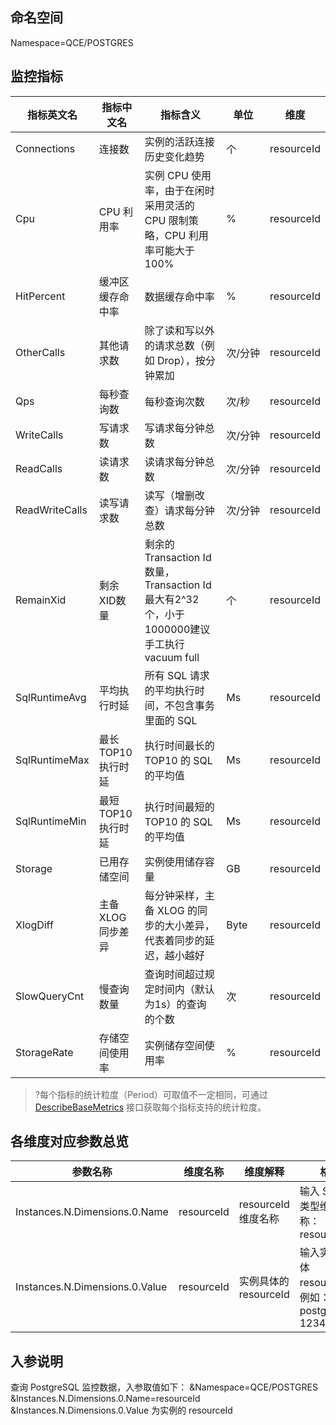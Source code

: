 ## 命名空间

Namespace=QCE/POSTGRES

## 监控指标


<table>
<thead>
<tr>
<th>指标英文名</th>
<th>指标中文名</th>
<th>指标含义</th>
<th>单位</th>
<th>维度</th>
</tr>
</thead>
<tbody><tr>
<td>Connections</td>
<td>连接数</td>
<td>实例的活跃连接历史变化趋势</td>
<td>个</td>
<td>resourceId</td>
</tr>
<tr>
<td>Cpu</td>
<td>CPU 利用率</td>
<td>实例 CPU 使用率，由于在闲时采用灵活的 CPU 限制策略，CPU 利用率可能大于100%</td>
<td>%</td>
<td>resourceId</td>
</tr>
<tr>
<td>HitPercent</td>
<td>缓冲区缓存命中率</td>
<td>数据缓存命中率</td>
<td>%</td>
<td>resourceId</td>
</tr>
<tr>
<td>OtherCalls</td>
<td>其他请求数</td>
<td>除了读和写以外的请求总数（例如 Drop），按分钟累加</td>
<td nowrap="nowrap">次/分钟</td>
<td>resourceId</td>
</tr>
<tr>
<td>Qps</td>
<td>每秒查询数</td>
<td>每秒查询次数</td>
<td>次/秒</td>
<td>resourceId</td>
</tr>
<tr>
<td>WriteCalls</td>
<td>写请求数</td>
<td>写请求每分钟总数</td>
<td>次/分钟</td>
<td>resourceId</td>
</tr>
<tr>
<td>ReadCalls</td>
<td>读请求数</td>
<td>读请求每分钟总数</td>
<td>次/分钟</td>
<td>resourceId</td>
</tr>
<tr>
<td>ReadWriteCalls</td>
<td>读写请求数</td>
<td>读写（增删改查）请求每分钟总数</td>
<td>次/分钟</td>
<td>resourceId</td>
</tr>
<tr>
<td>RemainXid</td>
<td>剩余XID数量</td>
<td>剩余的 Transaction Id 数量，Transaction Id 最大有2^32个，小于1000000建议手工执行 vacuum full</td>
<td>个</td>
<td>resourceId</td>
</tr>
<tr>
<td>SqlRuntimeAvg</td>
<td>平均执行时延</td>
<td>所有 SQL 请求的平均执行时间，不包含事务里面的 SQL</td>
<td>Ms</td>
<td>resourceId</td>
</tr>
<tr>
<td>SqlRuntimeMax</td>
<td>最长TOP10执行时延</td>
<td>执行时间最长的 TOP10 的 SQL 的平均值</td>
<td>Ms</td>
<td>resourceId</td>
</tr>
<tr>
<td>SqlRuntimeMin</td>
<td>最短TOP10执行时延</td>
<td>执行时间最短的 TOP10 的 SQL 的平均值</td>
<td>Ms</td>
<td>resourceId</td>
</tr>
<tr>
<td>Storage</td>
<td>已用存储空间</td>
<td>实例使用储存容量</td>
<td>GB</td>
<td>resourceId</td>
</tr>
<tr>
<td>XlogDiff</td>
<td>主备 XLOG 同步差异</td>
<td>每分钟采样，主备 XLOG 的同步的大小差异，代表着同步的延迟，越小越好</td>
<td>Byte</td>
<td>resourceId</td>
</tr>
<tr>
<td>SlowQueryCnt</td>
<td>慢查询数量</td>
<td>查询时间超过规定时间内（默认为1s）的查询的个数</td>
<td>次</td>
<td>resourceId</td>
</tr>
<tr>
<td>StorageRate</td>
<td>存储空间使用率</td>
<td>实例储存空间使用率</td>
<td>%</td>
<td>resourceId</td>
</tr>
</tbody></table>



> ?每个指标的统计粒度（Period）可取值不一定相同，可通过 [DescribeBaseMetrics](https://cloud.tencent.com/document/product/248/30351) 接口获取每个指标支持的统计粒度。

## 各维度对应参数总览

| 参数名称               | 维度名称             | 维度解释          | 格式                            |
| ------------------ | ---------------- | ------------- | ----------------------------- |
| Instances.N.Dimensions.0.Name  | resourceId              | resourceId 维度名称   | 输入 String 类型维度名称：resourceId         |
| Instances.N.Dimensions.0.Value | resourceId              | 实例具体的 resourceId       | 输入实例的具体 resourceId，例如：postgres-123456       |


## 入参说明

查询 PostgreSQL 监控数据，入参取值如下：
&Namespace=QCE/POSTGRES
&Instances.N.Dimensions.0.Name=resourceId
&Instances.N.Dimensions.0.Value 为实例的 resourceId 
